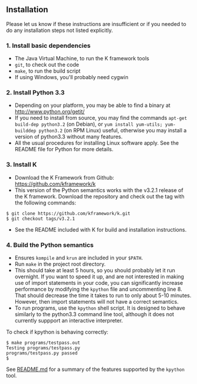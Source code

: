 ## Installation

Please let us know if these instructions are insufficient or if you needed to
do any installation steps not listed explicitly.

### 1. Install basic dependencies
- The Java Virtual Machine, to run the K framework tools
- `git`, to check out the code
- `make`, to run the build script
- If using Windows, you'll probably need cygwin

### 2. Install Python 3.3
- Depending on your platform, you may be able to find a binary at http://www.python.org/getit/
- If you need to install from source, you may find the commands `apt-get build-dep python3.2` (on 
  Debian), or `yum install yum-utils; yum-builddep python3.2` (on RPM Linux) useful, otherwise you
  may install a version of python3.3 without many features.
- All the usual procedures for installing Linux software apply. See the README file for Python for
  more details.

### 3. Install K
- Download the K Framework from Github:
  <https://github.com/kframework/k>
- This version of the Python semantics works with the v3.2.1 release of the
  K framework. Download the repository and check out the tag with the following commands:
```
$ git clone https://github.com/kframework/k.git
$ git checkout tags/v3.2.1
```
- See the README included with K for build and installation instructions.

### 4. Build the Python semantics
- Ensures `kompile` and `krun` are included in your `$PATH`.
- Run `make` in the project root directory.
- This should take at least 5 hours, so you should probably let it run overnight. If you want to speed it up, and are not interested in making use of import statements in your code, you can significantly increase performance by modifying the `kpython` file and uncommenting line 8. That should decrease the time it takes to run to only about 5-10 minutes. However, then import statements will not have a correct semantics.
- To run programs, use the `kpython` shell script. It is designed to behave similarly to the
  python3.3 command line tool, although it does not currently suppport an interactive interpreter.

To check if kpython is behaving correctly:
```
$ make programs/testpass.out
Testing programs/testpass.py
programs/testpass.py passed
$
```

See [README.md](README.md) for a summary of the features supported by the `kpython`
tool.
